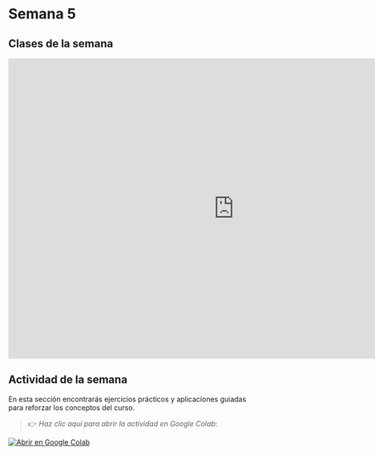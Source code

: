 # Semana 5

## Clases de la semana

<iframe src="https://www.slideshare.net/slideshow/embed_code/key/2ESMAYroOTpIwo?hostedIn=slideshare&page=upload" width="900" height="600" frameborder="0" marginwidth="0" marginheight="0" scrolling="no"></iframe>


## Actividad de la semana


En esta sección encontrarás ejercicios prácticos y aplicaciones guiadas para reforzar los conceptos del curso.  
> 👉 *Haz clic aquí para abrir la actividad en Google Colab*: <a href="https://colab.research.google.com/drive/1nevP-mEAirEVJc_TvZPkJybtsIFb0uPV?usp=sharing" target="_parent">
  <img src="https://colab.research.google.com/assets/colab-badge.svg" alt="Abrir en Google Colab"/>
</a>